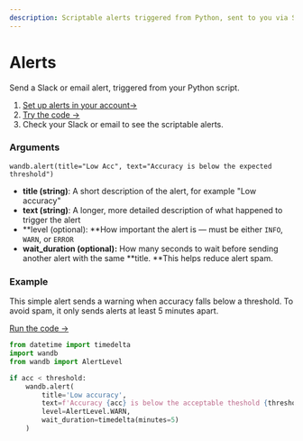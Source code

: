 ```yaml
---
description: Scriptable alerts triggered from Python, sent to you via Slack or email
---
```


# Alerts

Send a Slack or email alert, triggered from your Python script.

1. [Set up alerts in your account→](../../../ref/app/features/alerts.md)
2. [Try the code →](http://tiny.cc/wb-alerts)
3. Check your Slack or email to see the scriptable alerts.

### Arguments

`wandb.alert(title="Low Acc", text="Accuracy is below the expected threshold")`

* **title (string)**: A short description of the alert, for example "Low accuracy"
* **text (string)**: A longer, more detailed description of what happened to trigger the alert
* **level (optional): **How important the alert is — must be either `INFO`, `WARN`, or `ERROR`
* **wait_duration (optional):** How many seconds to wait before sending another alert with the same **title. **This helps reduce alert spam.

### Example

This simple alert sends a warning when accuracy falls below a threshold. To avoid spam, it only sends alerts at least 5 minutes apart.

[Run the code →](http://tiny.cc/wb-alerts)

```python
from datetime import timedelta
import wandb
from wandb import AlertLevel

if acc < threshold:
    wandb.alert(
        title='Low accuracy', 
        text=f'Accuracy {acc} is below the acceptable theshold {threshold}',
        level=AlertLevel.WARN,
        wait_duration=timedelta(minutes=5)
    )
```
